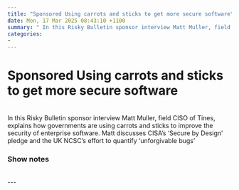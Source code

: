 ```yaml
---
title: "Sponsored Using carrots and sticks to get more secure software"
date: Mon, 17 Mar 2025 08:43:10 +1100
summary: " In this Risky Bulletin sponsor interview Matt Muller, field CISO of Tines, explains how governments are using carrots and sticks to improve"
categories: 
- 
---
```

# Sponsored Using carrots and sticks to get more secure software


<br/>
In this Risky Bulletin sponsor interview Matt Muller, field CISO of Tines, explains how governments are using carrots and sticks to improve the security of enterprise software. Matt discusses CISA’s ‘Secure by Design’ pledge and the UK NCSC’s effort to quantify ‘unforgivable bugs’

### Show notes

<br/>
---
